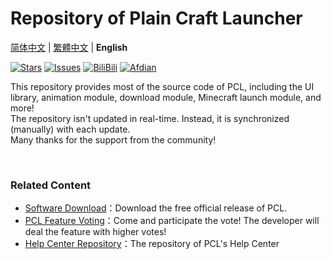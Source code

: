 # Repository of Plain Craft Launcher

 [简体中文](README.md) | [繁體中文](README-zh_TW.md) | **English**

[![Stars](https://img.shields.io/github/stars/Hex-Dragon/PCL2?style=flat&logo=data:image/svg%2bxml;base64,PHN2ZyB4bWxucz0iaHR0cDovL3d3dy53My5vcmcvMjAwMC9zdmciIHZlcnNpb249IjEiIHdpZHRoPSIxNiIgaGVpZ2h0PSIxNiI+PHBhdGggZD0iTTggLjI1YS43NS43NSAwIDAgMSAuNjczLjQxOGwxLjg4MiAzLjgxNSA0LjIxLjYxMmEuNzUuNzUgMCAwIDEgLjQxNiAxLjI3OWwtMy4wNDYgMi45Ny43MTkgNC4xOTJhLjc1MS43NTEgMCAwIDEtMS4wODguNzkxTDggMTIuMzQ3bC0zLjc2NiAxLjk4YS43NS43NSAwIDAgMS0xLjA4OC0uNzlsLjcyLTQuMTk0TC44MTggNi4zNzRhLjc1Ljc1IDAgMCAxIC40MTYtMS4yOGw0LjIxLS42MTFMNy4zMjcuNjY4QS43NS43NSAwIDAgMSA4IC4yNVoiIGZpbGw9IiNlYWM1NGYiLz48L3N2Zz4=&logoSize=auto&label=Stars&labelColor=666666&color=eac54f)](https://github.com/Hex-Dragon/PCL2/)
[![Issues](https://img.shields.io/github/issues/Hex-Dragon/PCL2?style=flat&label=Issues&labelColor=666666&color=1a7f37)](https://github.com/Hex-Dragon/PCL2/issues)
[![BiliBili](https://img.shields.io/badge/News-BiliBili-00A4DB?style=flat&labelColor=444444&logoSize=auto)](https://space.bilibili.com/11343203/dynamic)
[![Afdian](https://img.shields.io/badge/Donate-Afdian-946ce6?style=flat&labelColor=666666&logoSize=auto)](https://afdian.com/@LTCat)

This repository provides most of the source code of PCL, including the UI library, animation module, download module, Minecraft launch module, and more!<br/>
The repository isn't updated in real-time. Instead, it is synchronized (manually) with each update.<br/>
Many thanks for the support from the community!

<br/>


### Related Content

- [Software Download](https://afdian.com/p/0164034c016c11ebafcb52540025c377)：Download the free official release of PCL.
- [PCL Feature Voting](https://github.com/Hex-Dragon/PCL2/discussions/2)：Come and participate the vote! The developer will deal the feature with higher votes!
- [Help Center Repository](https://github.com/LTCatt/PCL2Help)：The repository of PCL's Help Center
